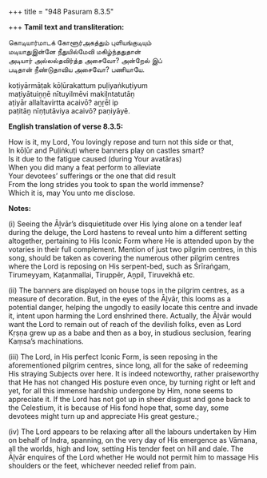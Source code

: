 +++
title = "948 Pasuram 8.3.5"

+++
**Tamil text and transliteration:**

கொடியார்மாடக் கோளூர்அகத்தும் புளியங்குடியும்  
மடியாதுஇன்னே நீதுயில்மேவி மகிழ்ந்ததுதான்  
அடியார் அல்லல்தவிர்த்த அசைவோ? அன்றேல் இப்  
படிதான் நீண்டுதாவிய அசைவோ? பணியாயே.

koṭiyārmāṭak kōḷūrakattum puḷiyaṅkuṭiyum  
maṭiyātuiṉṉē nītuyilmēvi makiḻntatutāṉ  
aṭiyār allaltavirtta acaivō? aṉṟēl ip  
paṭitāṉ nīṇṭutāviya acaivō? paṇiyāyē.

**English translation of verse 8.3.5:**

How is it, my Lord, You lovingly repose and turn not this side or that,  
In kōḷūr and Puḷiṅkuṭi where banners play on castles smart?  
Is it due to the fatigue caused (during Your avatāras)  
When you did many a feat perform to alleviate  
Your devotees’ sufferings or the one that did result  
From the long strides you took to span the world immense?  
Which it is, may You unto me disclose.

**Notes:**

\(i\) Seeing the Āḻvār’s disquietitude over His lying alone on a tender leaf during the deluge, the Lord hastens to reveal unto him a different setting altogether, pertaining to His Iconic Form where He is attended upon by the votaries in their full complement. Mention of just two pilgrim centres, in this song, should be taken as covering the numerous other pilgrim centres where the Lord is reposing on His serpent-bed, such as Śrīraṅgam, Tirumeyyam, Kaṭanmallai, Tiruppēr, Aṉpil, Tiruvekhā etc.

\(ii\) The banners are displayed on house tops in the pilgrim centres, as a measure of decoration. But, in the eyes of the Āḻvār, this looms as a potential danger, helping the ungodly to easily locate this centre and invade it, intent upon harming the Lord enshrined there. Actually, the Āḻvār would want the Lord to remain out of reach of the devilish folks, even as Lord Kṛṣṇa grew up as a babe and then as a boy, in studious seclusion, fearing Kaṃsa’s machinations.

\(iii\) The Lord, in His perfect Iconic Form, is seen reposing in the aforementioned pilgrim centres, since long, all for the sake of redeeming His straying Subjects over here. It is indeed noteworthy, rather praiseworthy that He has not changed His posture even once, by turning right or left and yet, for all this immense hardship undergone by Him, none seems to appreciate it. If the Lord has not got up in sheer disgust and gone back to the Celestium, it is because of His fond hope that, some day, some devotees might turn up and appreciate His great gesture.;

\(iv\) The Lord appears to be relaxing after all the labours undertaken by Him on behalf of Indra, spanning, on the very day of His emergence as Vāmana, all the worlds, high and low, setting His tender feet on hill and dale. The Āḻvār enquires of the Lord whether He would not permit him to massage His shoulders or the feet, whichever needed relief from pain.


